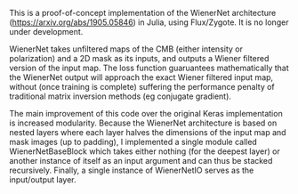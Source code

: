 This is a proof-of-concept implementation of the WienerNet architecture (https://arxiv.org/abs/1905.05846) 
in Julia, using Flux/Zygote. It is no longer under development. 

WienerNet takes unfiltered maps of the CMB (either intensity or polarization) and a 2D mask as its inputs, 
and outputs a Wiener filtered version of the input map. The loss function guaruantees mathematically that 
the WienerNet output will approach the exact Wiener filtered input map, without (once training is complete)
suffering the performance penalty of traditional matrix inversion methods (eg conjugate gradient). 

The main improvement of this code over the original Keras implementation is increased modularity. Because 
the WienerNet architecture is based on nested layers where each layer halves the dimensions of the input 
map and mask images (up to padding), I implemented a single module called WienerNetBaseBlock which takes 
either nothing (for the deepest layer) or another instance of itself as an input argument and can thus be 
stacked recursively. Finally, a single instance of WienerNetIO serves as the input/output layer. 
